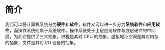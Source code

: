 # 简介

我们可以将计算机系统分为**硬件**和**软件**，软件又可以进一步分为**系统软件**和**应用软件**，而操作系统则属于系统软件。操作系统处于上层应用软件与底层硬件的中间层，为此它提供了三大抽象，进程是其对 CPU 的抽象，虚拟地址空间是其对内存的抽象，文件是其对 I/O 设备的抽象。
